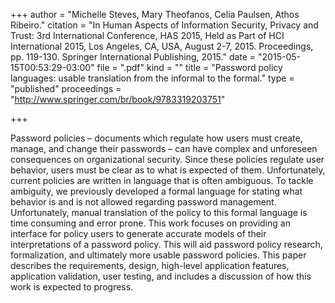 +++
author = "Michelle Steves, Mary Theofanos, Celia Paulsen, Athos Ribeiro."
citation = "In Human Aspects of Information Security, Privacy and Trust: 3rd International Conference, HAS 2015, Held as Part of HCI International 2015, Los Angeles, CA, USA, August 2-7, 2015. Proceedings, pp. 119-130. Springer International Publishing, 2015."
date = "2015-05-15T00:53:29-03:00"
file = ".pdf"
kind = ""
title = "Password policy languages: usable translation from the informal to the formal."
type = "published"
proceedings = "http://www.springer.com/br/book/9783319203751"

+++

Password policies – documents which regulate how users must create, manage, and change their passwords – can have complex and unforeseen consequences on organizational security. Since these policies regulate user behavior, users must be clear as to what is expected of them. Unfortunately, current policies are written in language that is often ambiguous. To tackle ambiguity, we previously developed a formal language for stating what behavior is and is not allowed regarding password management. Unfortunately, manual translation of the policy to this formal language is time consuming and error prone. This work focuses on providing an interface for policy users to generate accurate models of their interpretations of a password policy. This will aid password policy research, formalization, and ultimately more usable password policies. This paper describes the requirements, design, high-level application features, application validation, user testing, and includes a discussion of how this work is expected to progress.
